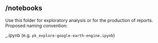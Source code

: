 ## /notebooks

Use this folder for exploratory analysis or for the production of reports.
Proposed naming convention:

<initials>_<description>.ipynb (e.g. `pk_explore-google-earth-engine.ipynb`)
